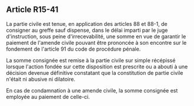 Article R15-41
----
La partie civile est tenue, en application des articles 88 et 88-1, de consigner
au greffe sauf dispense, dans le délai imparti par le juge d'instruction, sous
peine d'irrecevabilité, une somme en vue de garantir le paiement de l'amende
civile pouvant être prononcée à son encontre sur le fondement de l'article 91 du
code de procédure pénale.

La somme consignée est remise à la partie civile sur simple récépissé lorsque
l'action fondée sur cette disposition est prescrite ou a abouti à une décision
devenue définitive constatant que la constitution de partie civile n'était ni
abusive ni dilatoire.

En cas de condamnation à une amende civile, la somme consignée est employée au
paiement de celle-ci.

